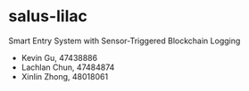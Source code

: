 # salus-lilac
Smart Entry System with Sensor-Triggered Blockchain Logging
- Kevin Gu, 47438886
- Lachlan Chun, 47484874
- Xinlin Zhong, 48018061
